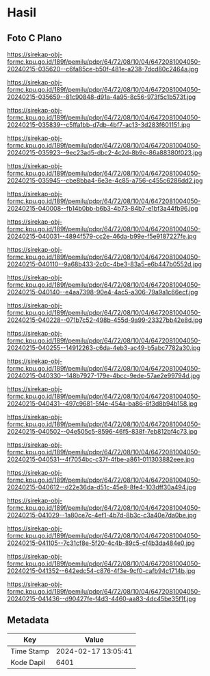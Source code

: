 # Hasil

## Foto C Plano

https://sirekap-obj-formc.kpu.go.id/189f/pemilu/pdpr/64/72/08/10/04/6472081004050-20240215-035620--c6fa85ce-b50f-481e-a238-7dcd80c2464a.jpg

https://sirekap-obj-formc.kpu.go.id/189f/pemilu/pdpr/64/72/08/10/04/6472081004050-20240215-035659--81c90848-d91a-4a95-8c56-973f5c1b573f.jpg

https://sirekap-obj-formc.kpu.go.id/189f/pemilu/pdpr/64/72/08/10/04/6472081004050-20240215-035839--c5ffa1bb-d7db-4bf7-ac13-3d283f601151.jpg

https://sirekap-obj-formc.kpu.go.id/189f/pemilu/pdpr/64/72/08/10/04/6472081004050-20240215-035923--9ec23ad5-dbc2-4c2d-8b9c-86a88380f023.jpg

https://sirekap-obj-formc.kpu.go.id/189f/pemilu/pdpr/64/72/08/10/04/6472081004050-20240215-035945--cbe8bba4-6e3e-4c85-a756-c455c6286dd2.jpg

https://sirekap-obj-formc.kpu.go.id/189f/pemilu/pdpr/64/72/08/10/04/6472081004050-20240215-040008--fb14b0bb-b6b3-4b73-84b7-e1bf3a44fb96.jpg

https://sirekap-obj-formc.kpu.go.id/189f/pemilu/pdpr/64/72/08/10/04/6472081004050-20240215-040031--4894f579-cc2e-46da-b99e-f5e9187227fe.jpg

https://sirekap-obj-formc.kpu.go.id/189f/pemilu/pdpr/64/72/08/10/04/6472081004050-20240215-040110--9a68b433-2c0c-4be3-83a5-e6b447b0552d.jpg

https://sirekap-obj-formc.kpu.go.id/189f/pemilu/pdpr/64/72/08/10/04/6472081004050-20240215-040140--e4aa7398-90e4-4ac5-a306-79a9a1c66ecf.jpg

https://sirekap-obj-formc.kpu.go.id/189f/pemilu/pdpr/64/72/08/10/04/6472081004050-20240215-040228--071b7c52-498b-455d-9a99-23327bb42e8d.jpg

https://sirekap-obj-formc.kpu.go.id/189f/pemilu/pdpr/64/72/08/10/04/6472081004050-20240215-040255--14912263-c6da-4eb3-ac49-b5abc7782a30.jpg

https://sirekap-obj-formc.kpu.go.id/189f/pemilu/pdpr/64/72/08/10/04/6472081004050-20240215-040330--148b7927-179e-4bcc-9ede-57ae2e99794d.jpg

https://sirekap-obj-formc.kpu.go.id/189f/pemilu/pdpr/64/72/08/10/04/6472081004050-20240215-040431--497c9681-5f4e-454a-ba86-6f3d8b94b158.jpg

https://sirekap-obj-formc.kpu.go.id/189f/pemilu/pdpr/64/72/08/10/04/6472081004050-20240215-040502--04e505c5-8596-46f5-838f-7eb812bf4c73.jpg

https://sirekap-obj-formc.kpu.go.id/189f/pemilu/pdpr/64/72/08/10/04/6472081004050-20240215-040531--4f7054bc-c37f-4fbe-a861-011303882eee.jpg

https://sirekap-obj-formc.kpu.go.id/189f/pemilu/pdpr/64/72/08/10/04/6472081004050-20240215-040612--d22e36da-d51c-45e8-8fe4-103dff30a494.jpg

https://sirekap-obj-formc.kpu.go.id/189f/pemilu/pdpr/64/72/08/10/04/6472081004050-20240215-041029--1a80ce7c-4ef1-4b7d-8b3c-c3a40e7da0be.jpg

https://sirekap-obj-formc.kpu.go.id/189f/pemilu/pdpr/64/72/08/10/04/6472081004050-20240215-041105--7c31cf8e-5f20-4c4b-89c5-cf4b3da484e0.jpg

https://sirekap-obj-formc.kpu.go.id/189f/pemilu/pdpr/64/72/08/10/04/6472081004050-20240215-041352--642edc54-c876-4f3e-9cf0-cafb94c1714b.jpg

https://sirekap-obj-formc.kpu.go.id/189f/pemilu/pdpr/64/72/08/10/04/6472081004050-20240215-041436--d90427fe-f4d3-4460-aa83-4dc45be35f1f.jpg


## Metadata

| Key        | Value               |
| ---------- | ------------------- |
| Time Stamp | 2024-02-17 13:05:41 |
| Kode Dapil | 6401                |



